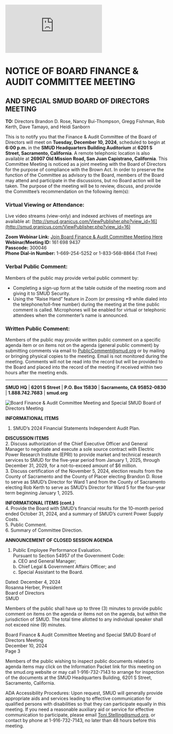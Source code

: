 <!-- Page 1 -->
![SMUD Notice](https://smud.granicus.com/ViewPublisher.php?view_id=16)

# NOTICE OF BOARD FINANCE & AUDIT COMMITTEE MEETING
## AND SPECIAL SMUD BOARD OF DIRECTORS MEETING

**TO:** Directors Brandon D. Rose, Nancy Bui-Thompson, Gregg Fishman, Rob Kerth, Dave Tamayo, and Heidi Sanborn

This is to notify you that the Finance & Audit Committee of the Board of Directors will meet on **Tuesday, December 10, 2024**, scheduled to begin at **6:00 p.m.** in the **SMUD Headquarters Building Auditorium** at **6201 S Street, Sacramento, California**. A remote telephonic location is also available at **26907 Old Mission Road, San Juan Capistrano, California**. This Committee Meeting is noticed as a joint meeting with the Board of Directors for the purpose of compliance with the Brown Act. In order to preserve the function of the Committee as advisory to the Board, members of the Board may attend and participate in the discussions, but no Board action will be taken. The purpose of the meeting will be to review, discuss, and provide the Committee’s recommendation on the following item(s):

### Virtual Viewing or Attendance:
Live video streams (view-only) and indexed archives of meetings are available at: [http://smud.granicus.com/ViewPublisher.php?view_id=16](http://smud.granicus.com/ViewPublisher.php?view_id=16)

**Zoom Webinar Link:** [Join Board Finance & Audit Committee Meeting Here](https://smud.granicus.com/ViewPublisher.php?view_id=16)  
**Webinar/Meeting ID:** 161 698 9437  
**Passcode:** 300046  
**Phone Dial-in Number:** 1-669-254-5252 or 1-833-568-8864 (Toll Free)

### Verbal Public Comment:
Members of the public may provide verbal public comment by:
- Completing a sign-up form at the table outside of the meeting room and giving it to SMUD Security.
- Using the “Raise Hand” feature in Zoom (or pressing *9 while dialed into the telephone/toll-free number) during the meeting at the time public comment is called. Microphones will be enabled for virtual or telephonic attendees when the commenter’s name is announced.

### Written Public Comment:
Members of the public may provide written public comment on a specific agenda item or on items not on the agenda (general public comment) by submitting comments via email to [PublicComment@smud.org](mailto:PublicComment@smud.org) or by mailing or bringing physical copies to the meeting. Email is not monitored during the meeting. Comments will not be read into the record but will be provided to the Board and placed into the record of the meeting if received within two hours after the meeting ends.

---

**SMUD HQ** | **6201 S Street** | **P.O. Box 15830** | **Sacramento, CA 95852-0830** | **1.888.742.7683** | **smud.org**
<!-- Page 2 -->
![Board Finance & Audit Committee Meeting and Special SMUD Board of Directors Meeting](https://via.placeholder.com/768x993.png?text=Board+Finance+%26+Audit+Committee+Meeting+and+Special+SMUD+Board+of+Directors+Meeting)

**INFORMATIONAL ITEMS**  
1. SMUD’s 2024 Financial Statements Independent Audit Plan.

**DISCUSSION ITEMS**  
2. Discuss authorization of the Chief Executive Officer and General Manager to negotiate and execute a sole source contract with Electric Power Research Institute (EPRI) to provide market and technical research services to SMUD for the five-year period from January 1, 2025, through December 31, 2029, for a not-to-exceed amount of $6 million.  
3. Discuss certification of the November 5, 2024, election results from the County of Sacramento and the County of Placer electing Brandon D. Rose to serve as SMUD’s Director for Ward 1 and from the County of Sacramento electing Rob Kerth to serve as SMUD’s Director for Ward 5 for the four-year term beginning January 1, 2025.  

**INFORMATIONAL ITEMS (cont.)**  
4. Provide the Board with SMUD’s financial results for the 10-month period ended October 31, 2024, and a summary of SMUD’s current Power Supply Costs.  
5. Public Comment.  
6. Summary of Committee Direction.  

**ANNOUNCEMENT OF CLOSED SESSION AGENDA**  
1. Public Employee Performance Evaluation.  
   Pursuant to Section 54957 of the Government Code:  
   a. CEO and General Manager;  
   b. Chief Legal & Government Affairs Officer; and  
   c. Special Assistant to the Board.  

Dated: December 4, 2024  
Rosanna Herber, President  
Board of Directors  
SMUD  

Members of the public shall have up to three (3) minutes to provide public comment on items on the agenda or items not on the agenda, but within the jurisdiction of SMUD. The total time allotted to any individual speaker shall not exceed nine (9) minutes.
<!-- Page 3 -->
Board Finance & Audit Committee Meeting and Special SMUD Board of Directors Meeting  
December 10, 2024  
Page 3  

Members of the public wishing to inspect public documents related to agenda items may click on the Information Packet link for this meeting on the smud.org website or may call 1-916-732-7143 to arrange for inspection of the documents at the SMUD Headquarters Building, 6201 S Street, Sacramento, California.  

ADA Accessibility Procedures: Upon request, SMUD will generally provide appropriate aids and services leading to effective communication for qualified persons with disabilities so that they can participate equally in this meeting. If you need a reasonable auxiliary aid or service for effective communication to participate, please email Toni.Stelling@smud.org, or contact by phone at 1-916-732-7143, no later than 48 hours before this meeting.
